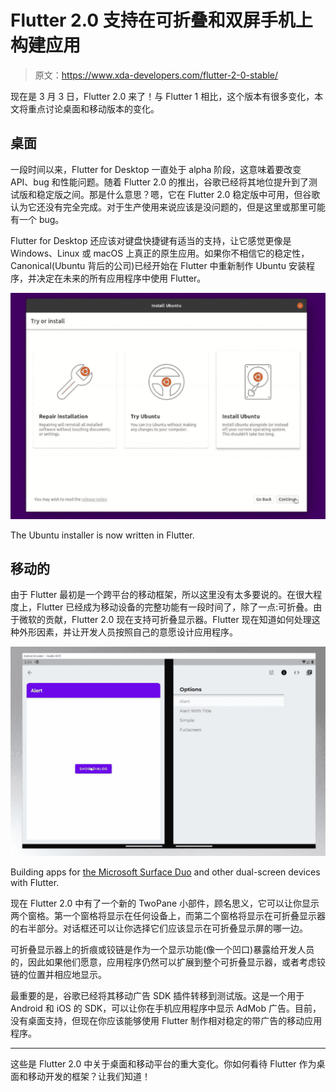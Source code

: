 # Flutter 2.0 支持在可折叠和双屏手机上构建应用

> 原文：<https://www.xda-developers.com/flutter-2-0-stable/>

现在是 3 月 3 日，Flutter 2.0 来了！与 Flutter 1 相比，这个版本有很多变化，本文将重点讨论桌面和移动版本的变化。

## 桌面

一段时间以来，Flutter for Desktop 一直处于 alpha 阶段，这意味着要改变 API、bug 和性能问题。随着 Flutter 2.0 的推出，谷歌已经将其地位提升到了测试版和稳定版之间。那是什么意思？嗯，它在 Flutter 2.0 稳定版中可用，但谷歌认为它还没有完全完成。对于生产使用来说应该是没问题的，但是这里或那里可能有一个 bug。

Flutter for Desktop 还应该对键盘快捷键有适当的支持，让它感觉更像是 Windows、Linux 或 macOS 上真正的原生应用。如果你不相信它的稳定性，Canonical(Ubuntu 背后的公司)已经开始在 Flutter 中重新制作 Ubuntu 安装程序，并决定在未来的所有应用程序中使用 Flutter。

 <picture>![Ubuntu installer written in Flutter 2.0](img/aa17b4d2fa6c22d51a4fc60cbb33466a.png)</picture> 

The Ubuntu installer is now written in Flutter.

## 移动的

由于 Flutter 最初是一个跨平台的移动框架，所以这里没有太多要说的。在很大程度上，Flutter 已经成为移动设备的完整功能有一段时间了，除了一点:可折叠。由于微软的贡献，Flutter 2.0 现在支持可折叠显示器。Flutter 现在知道如何处理这种外形因素，并让开发人员按照自己的意愿设计应用程序。

 <picture>![Build Surface Duo apps with Flutter 2.0](img/0598a0224ba8efb69931b98a8c6c982b.png)</picture> 

Building apps for [the Microsoft Surface Duo](https://www.xda-developers.com/microsoft-surface-duo-review/) and other dual-screen devices with Flutter.

现在 Flutter 2.0 中有了一个新的 TwoPane 小部件，顾名思义，它可以让你显示两个窗格。第一个窗格将显示在任何设备上，而第二个窗格将显示在可折叠显示器的右半部分。对话框还可以让你选择它们应该显示在可折叠显示屏的哪一边。

可折叠显示器上的折痕或铰链是作为一个显示功能(像一个凹口)暴露给开发人员的，因此如果他们愿意，应用程序仍然可以扩展到整个可折叠显示器，或者考虑铰链的位置并相应地显示。

最重要的是，谷歌已经将其移动广告 SDK 插件转移到测试版。这是一个用于 Android 和 iOS 的 SDK，可以让你在手机应用程序中显示 AdMob 广告。目前，没有桌面支持，但现在你应该能够使用 Flutter 制作相对稳定的带广告的移动应用程序。

* * *

这些是 Flutter 2.0 中关于桌面和移动平台的重大变化。你如何看待 Flutter 作为桌面和移动开发的框架？让我们知道！